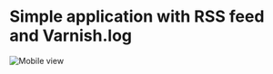# Simple application with RSS feed and Varnish.log


![Mobile view](https://media.giphy.com/media/l378g589j7x2HApmU/giphy.gif)
